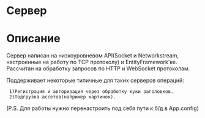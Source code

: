 # Сервер

# Описание

Сервер написан на низкоуровневом API(Socket и Networkstream, настроенные на работу по TCP протоколу) и EntityFramework'ке.
Рассчитан на обработку запросов по HTTP и WebSocket протоколам. 

Поддерживает некоторые типичные для таких серверов операций: 
```
 1)Регистрация и авторизация через обработку куки заголовков.
 2)Подгрузка ассетов(например картинок).
```

(P.S. Для работы нужно перенастроить под себя пути к б/д в App.config) 
